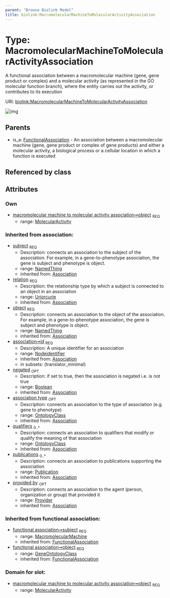 ```yaml
---
parent: "Browse Biolink Model"
title: biolink:MacromolecularMachineToMolecularActivityAssociation
---
```


# Type: MacromolecularMachineToMolecularActivityAssociation


A functional association between a macromolecular machine (gene, gene product or complex) and a molecular activity (as represented in the GO molecular function branch), where the entity carries out the activity, or contributes to its execution

URI: [biolink:MacromolecularMachineToMolecularActivityAssociation](https://w3id.org/biolink/vocab/MacromolecularMachineToMolecularActivityAssociation)

![img](http://yuml.me/diagram/nofunky;dir:TB/class/\[Provider]<provided%20by(i)%200..1-%20\[MacromolecularMachineToMolecularActivityAssociation&#124;relation(i):uriorcurie;id(i):nodeidentifier;negated(i):boolean%20%3F],%20\[Publication]<publications(i)%200..*-%20\[MacromolecularMachineToMolecularActivityAssociation],%20\[OntologyClass]<qualifiers(i)%200..*-%20\[MacromolecularMachineToMolecularActivityAssociation],%20\[OntologyClass]<association%20type(i)%200..1-%20\[MacromolecularMachineToMolecularActivityAssociation],%20\[MacromolecularMachine]<subject(i)%201..1-%20\[MacromolecularMachineToMolecularActivityAssociation],%20\[MolecularActivity]<object%201..1-%20\[MacromolecularMachineToMolecularActivityAssociation],%20\[FunctionalAssociation]^-\[MacromolecularMachineToMolecularActivityAssociation])

## Parents

 *  is_a: [FunctionalAssociation](FunctionalAssociation.md) - An association between a macromolecular machine (gene, gene product or complex of gene products) and either a molecular activity, a biological process or a cellular location in which a function is executed

## Referenced by class


## Attributes


### Own

 * [macromolecular machine to molecular activity association➞object](macromolecular_machine_to_molecular_activity_association_object.md)  <sub>REQ</sub>
    * range: [MolecularActivity](MolecularActivity.md)

### Inherited from association:

 * [subject](subject.md)  <sub>REQ</sub>
    * Description: connects an association to the subject of the association. For example, in a gene-to-phenotype association, the gene is subject and phenotype is object.
    * range: [NamedThing](NamedThing.md)
    * inherited from: [Association](Association.md)
 * [relation](relation.md)  <sub>REQ</sub>
    * Description: the relationship type by which a subject is connected to an object in an association
    * range: [Uriorcurie](types/Uriorcurie.md)
    * inherited from: [Association](Association.md)
 * [object](object.md)  <sub>REQ</sub>
    * Description: connects an association to the object of the association. For example, in a gene-to-phenotype association, the gene is subject and phenotype is object.
    * range: [NamedThing](NamedThing.md)
    * inherited from: [Association](Association.md)
 * [association➞id](association_id.md)  <sub>REQ</sub>
    * Description: A unique identifier for an association
    * range: [Nodeidentifier](types/Nodeidentifier.md)
    * inherited from: [Association](Association.md)
    * in subsets: (translator_minimal)
 * [negated](negated.md)  <sub>OPT</sub>
    * Description: if set to true, then the association is negated i.e. is not true
    * range: [Boolean](types/Boolean.md)
    * inherited from: [Association](Association.md)
 * [association type](association_type.md)  <sub>OPT</sub>
    * Description: connects an association to the type of association (e.g. gene to phenotype)
    * range: [OntologyClass](OntologyClass.md)
    * inherited from: [Association](Association.md)
 * [qualifiers](qualifiers.md)  <sub>0..*</sub>
    * Description: connects an association to qualifiers that modify or qualify the meaning of that association
    * range: [OntologyClass](OntologyClass.md)
    * inherited from: [Association](Association.md)
 * [publications](publications.md)  <sub>0..*</sub>
    * Description: connects an association to publications supporting the association
    * range: [Publication](Publication.md)
    * inherited from: [Association](Association.md)
 * [provided by](provided_by.md)  <sub>OPT</sub>
    * Description: connects an association to the agent (person, organization or group) that provided it
    * range: [Provider](Provider.md)
    * inherited from: [Association](Association.md)

### Inherited from functional association:

 * [functional association➞subject](functional_association_subject.md)  <sub>REQ</sub>
    * range: [MacromolecularMachine](MacromolecularMachine.md)
    * inherited from: [FunctionalAssociation](FunctionalAssociation.md)
 * [functional association➞object](functional_association_object.md)  <sub>REQ</sub>
    * range: [GeneOntologyClass](GeneOntologyClass.md)
    * inherited from: [FunctionalAssociation](FunctionalAssociation.md)

### Domain for slot:

 * [macromolecular machine to molecular activity association➞object](macromolecular_machine_to_molecular_activity_association_object.md)  <sub>REQ</sub>
    * range: [MolecularActivity](MolecularActivity.md)

